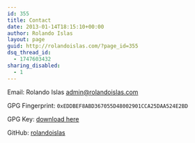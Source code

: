```yaml
---
id: 355
title: Contact
date: 2013-01-14T18:15:10+00:00
author: Rolando Islas
layout: page
guid: http://rolandoislas.com/?page_id=355
dsq_thread_id:
  - 1747603432
sharing_disabled:
  - 1
---
```

Email: Rolando Islas <admin@rolandoislas.com>

GPG Fingerprint: `0xEDDBEF8ABD367055D48002901CCA25DAA524E2BD`

GPG Key: [download here](/admin@rolandoislas.com.gpg)

GitHub: [rolandoislas](https://github.com/rolandoislas)
